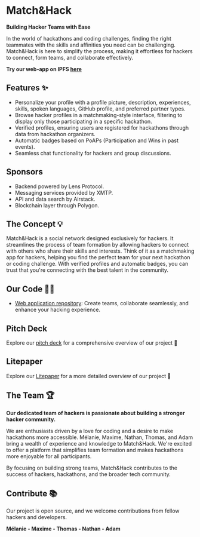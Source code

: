 # **Match&Hack**

**Building Hacker Teams with Ease**

In the world of hackathons and coding challenges, finding the right teammates with the skills and affinities you need can be challenging. Match&Hack is here to simplify the process, making it effortless for hackers to connect, form teams, and collaborate effectively.

**Try our web-app on IPFS [here](https://github.com/Match-Hack)**

## **Features** ✨

- Personalize your profile with a profile picture, description, experiences, skills, spoken languages, GitHub profile, and preferred partner types.
- Browse hacker profiles in a matchmaking-style interface, filtering to display only those participating in a specific hackathon.
- Verified profiles, ensuring users are registered for hackathons through data from hackathon organizers.
- Automatic badges based on PoAPs (Participation and Wins in past events).
- Seamless chat functionality for hackers and group discussions.

## **Sponsors**

- Backend powered by Lens Protocol.
- Messaging services provided by XMTP.
- API and data search by Airstack.
- Blockchain layer through Polygon.

## **The Concept** 💡

Match&Hack is a social network designed exclusively for hackers. It streamlines the process of team formation by allowing hackers to connect with others who share their skills and interests. Think of it as a matchmaking app for hackers, helping you find the perfect team for your next hackathon or coding challenge. With verified profiles and automatic badges, you can trust that you're connecting with the best talent in the community.

## **Our Code** 👨‍💻

- [Web application repository](https://github.com/Match-Hack): Create teams, collaborate seamlessly, and enhance your hacking experience.

## **Pitch Deck**

Explore our [pitch deck](https://github.com/Match-Hack/Docs/blob/main/Match%26Hack%20pitch%20deck.pdf) for a comprehensive overview of our project 📖

## **Litepaper**

Explore our [Litepaper](https://github.com/Match-Hack/Docs/blob/main/Litepaper%20Hack%26Match.pdf) for a more detailed overview of our project 📖

## **The Team** 🏆

**Our dedicated team of hackers is passionate about building a stronger hacker community.**

We are enthusiasts driven by a love for coding and a desire to make hackathons more accessible. Mélanie, Maxime, Nathan, Thomas, and Adam bring a wealth of experience and knowledge to Match&Hack. We're excited to offer a platform that simplifies team formation and makes hackathons more enjoyable for all participants.

By focusing on building strong teams, Match&Hack contributes to the success of hackers, hackathons, and the broader tech community.

## **Contribute** 📚

Our project is open source, and we welcome contributions from fellow hackers and developers.

**Mélanie - Maxime - Thomas - Nathan - Adam**
